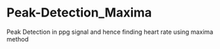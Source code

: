 # Peak-Detection_Maxima
Peak Detection in ppg signal and hence finding heart rate using maxima method
